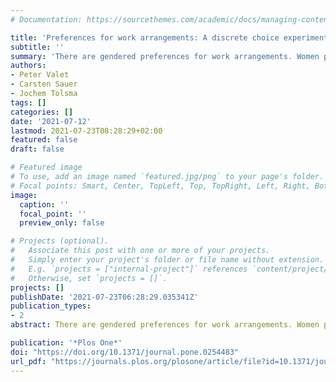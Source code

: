 ```yaml
---
# Documentation: https://sourcethemes.com/academic/docs/managing-content/

title: 'Preferences for work arrangements: A discrete choice experiment'  
subtitle: ''
summary: 'There are gendered preferences for work arrangements. Women prefer scheduling flexibility and a company with a good reputation, whereas men prefer jobs with high earnings and a permanent contract. With respect to the gender composition of the work environment, both men and women prefer an equal mix.'
authors:
- Peter Valet
- Carsten Sauer
- Jochem Tolsma
tags: []
categories: []
date: '2021-07-12'
lastmod: 2021-07-23T08:28:29+02:00
featured: false
draft: false

# Featured image
# To use, add an image named `featured.jpg/png` to your page's folder.
# Focal points: Smart, Center, TopLeft, Top, TopRight, Left, Right, BottomLeft, Bottom, BottomRight.
image:
  caption: ''
  focal_point: ''
  preview_only: false

# Projects (optional).
#   Associate this post with one or more of your projects.
#   Simply enter your project's folder or file name without extension.
#   E.g. `projects = ["internal-project"]` references `content/project/deep-learning/index.md`.
#   Otherwise, set `projects = []`.
projects: []
publishDate: '2021-07-23T06:28:29.035341Z'
publication_types:
- 2
abstract: There are gendered preferences for work arrangements. Women prefer scheduling flexibility and a company with a good reputation, whereas men prefer jobs with high earnings and a permanent contract. With respect to the gender composition of the work environment, both men and women prefer an equal mix.

publication: '*Plos One*'
doi: "https://doi.org/10.1371/journal.pone.0254483"  
url_pdf: "https://journals.plos.org/plosone/article/file?id=10.1371/journal.pone.0254483&type=printable"
---
```


